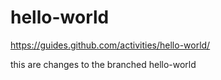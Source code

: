 # hello-world
https://guides.github.com/activities/hello-world/


this are changes to the branched hello-world
